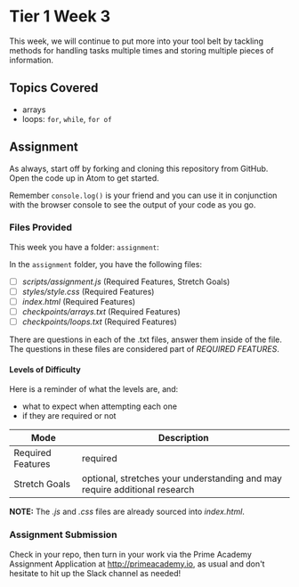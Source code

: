 # Tier 1 Week 3

This week, we will continue to put more into your tool belt by tackling methods for handling tasks multiple times and storing multiple pieces of information.

## Topics Covered

* arrays
* loops: `for`, `while`, `for of`

## Assignment

As always, start off by forking and cloning this repository from GitHub. Open the code up in Atom to get started.

Remember `console.log()` is your friend and you can use it in conjunction with the browser console to see the output of your code as you go.

### Files Provided
This week you have a folder: `assignment`:

In the `assignment` folder, you have the following files:

- [ ] *scripts/assignment.js* (Required Features, Stretch Goals)
- [ ] *styles/style.css* (Required Features)
- [ ] *index.html* (Required Features)
- [ ] *checkpoints/arrays.txt* (Required Features)
- [ ] *checkpoints/loops.txt* (Required Features)

There are questions in each of the .txt files, answer them inside of the file. The questions in these files are considered part of *REQUIRED FEATURES*.

#### Levels of Difficulty

Here is a reminder of what the levels are, and:

* what to expect when attempting each one
* if they are required or not

Mode | Description
--- | ---
Required Features | required
Stretch Goals | optional, stretches your understanding and may require additional research

**NOTE:** The *.js* and *.css* files are already sourced into *index.html*.

### Assignment Submission
Check in your repo, then turn in your work via the Prime Academy Assignment Application at http://primeacademy.io, as usual and don't hesitate to hit up the Slack channel as needed!
